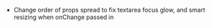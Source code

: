 - Change order of props spread to fix textarea focus glow, and smart resizing when onChange passed in